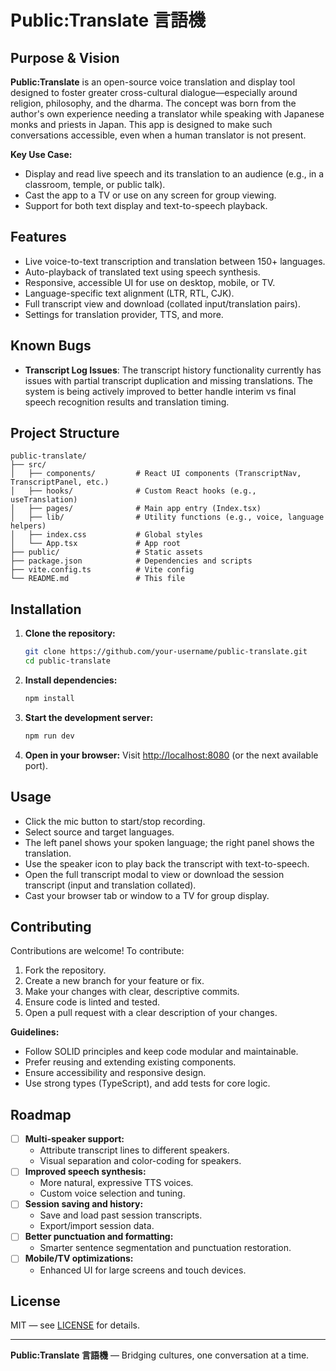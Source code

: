 # Public:Translate 言語機

## Purpose & Vision

**Public:Translate** is an open-source voice translation and display tool designed to foster greater cross-cultural dialogue—especially around religion, philosophy, and the dharma. The concept was born from the author's own experience needing a translator while speaking with Japanese monks and priests in Japan. This app is designed to make such conversations accessible, even when a human translator is not present.

**Key Use Case:**
- Display and read live speech and its translation to an audience (e.g., in a classroom, temple, or public talk).
- Cast the app to a TV or use on any screen for group viewing.
- Support for both text display and text-to-speech playback.

## Features
- Live voice-to-text transcription and translation between 150+ languages.
- Auto-playback of translated text using speech synthesis.
- Responsive, accessible UI for use on desktop, mobile, or TV.
- Language-specific text alignment (LTR, RTL, CJK).
- Full transcript view and download (collated input/translation pairs).
- Settings for translation provider, TTS, and more.

## Known Bugs

- **Transcript Log Issues**: The transcript history functionality currently has issues with partial transcript duplication and missing translations. The system is being actively improved to better handle interim vs final speech recognition results and translation timing.

## Project Structure

```
public-translate/
├── src/
│   ├── components/         # React UI components (TranscriptNav, TranscriptPanel, etc.)
│   ├── hooks/              # Custom React hooks (e.g., useTranslation)
│   ├── pages/              # Main app entry (Index.tsx)
│   ├── lib/                # Utility functions (e.g., voice, language helpers)
│   ├── index.css           # Global styles
│   └── App.tsx             # App root
├── public/                 # Static assets
├── package.json            # Dependencies and scripts
├── vite.config.ts          # Vite config
└── README.md               # This file
```

## Installation

1. **Clone the repository:**
   ```sh
   git clone https://github.com/your-username/public-translate.git
   cd public-translate
   ```
2. **Install dependencies:**
   ```sh
   npm install
   ```
3. **Start the development server:**
   ```sh
   npm run dev
   ```
4. **Open in your browser:**
   Visit [http://localhost:8080](http://localhost:8080) (or the next available port).

## Usage
- Click the mic button to start/stop recording.
- Select source and target languages.
- The left panel shows your spoken language; the right panel shows the translation.
- Use the speaker icon to play back the transcript with text-to-speech.
- Open the full transcript modal to view or download the session transcript (input and translation collated).
- Cast your browser tab or window to a TV for group display.

## Contributing

Contributions are welcome! To contribute:
1. Fork the repository.
2. Create a new branch for your feature or fix.
3. Make your changes with clear, descriptive commits.
4. Ensure code is linted and tested.
5. Open a pull request with a clear description of your changes.

**Guidelines:**
- Follow SOLID principles and keep code modular and maintainable.
- Prefer reusing and extending existing components.
- Ensure accessibility and responsive design.
- Use strong types (TypeScript), and add tests for core logic.

## Roadmap

- [ ] **Multi-speaker support:**
  - Attribute transcript lines to different speakers.
  - Visual separation and color-coding for speakers.
- [ ] **Improved speech synthesis:**
  - More natural, expressive TTS voices.
  - Custom voice selection and tuning.
- [ ] **Session saving and history:**
  - Save and load past session transcripts.
  - Export/import session data.
- [ ] **Better punctuation and formatting:**
  - Smarter sentence segmentation and punctuation restoration.
- [ ] **Mobile/TV optimizations:**
  - Enhanced UI for large screens and touch devices.

## License

MIT — see [LICENSE](LICENSE) for details.

---

**Public:Translate 言語機** — Bridging cultures, one conversation at a time.
